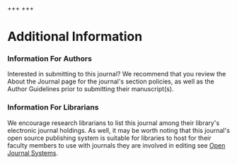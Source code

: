 +++
+++

# Additional Information

### **Information For Authors**
Interested in submitting to this journal? We recommend that you review the About the Journal page for the journal's section policies, as well as the Author Guidelines prior to submitting their manuscript(s).

### **Information For Librarians**
We encourage research librarians to list this journal among their library's electronic journal holdings. As well, it may be worth noting that this journal's open source publishing system is suitable for libraries to host for their faculty members to use with journals they are involved in editing see [Open Journal Systems](https://pkp.sfu.ca/ojs/). 
